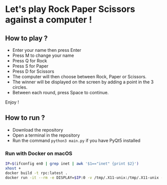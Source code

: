 # Let's play Rock Paper Scissors against a computer !

## How to play ?
- Enter your name then press Enter 
- Press M to change your name
- Press Q for Rock 
- Press S for Paper
- Press D for Scissors
- The computer will then choose between Rock, Paper or Scissors.
- The winner will be displayed on the screen by adding a point in the 3 circles.
- Between each round, press Space to continue.

Enjoy !

## How to run ?
- Download the repository
- Open a terminal in the repository
- Run the command `python3 main.py` if you have PyQt5 installed 

### Run with Docker on macOS 

```bash
IP=$(ifconfig en0 | grep inet | awk '$1=="inet" {print $2}')
xhost +
docker build -t rpc:latest .
docker run -it --rm -e DISPLAY=$IP:0 -v /tmp/.X11-unix:/tmp/.X11-unix -u qtuser rpc python3 main.py
```

